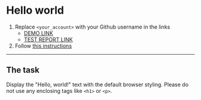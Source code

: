 # Hello world
1. Replace `<your_account>` with your Github username in the links
    - [DEMO LINK](https://Layrovell.github.io/layout_hello-world/) <br>
    - [TEST REPORT LINK](https://Layrovell.github.io/layout_hello-world/report/html_report/)
2. Follow [this instructions](https://mate-academy.github.io/layout_task-guideline/)
___

## The task
Display the "Hello, world!" text with the default browser styling. Please do not
use any enclosing tags like `<h1>` or `<p>`.
